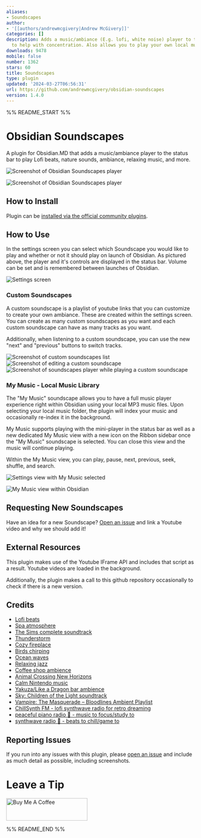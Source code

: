 ```yaml
---
aliases:
- Soundscapes
author:
- '[[authors/andrewmcgivery|Andrew McGivery]]'
categories: []
description: Adds a music/ambiance (E.g. lofi, white noise) player to the status bar
  to help with concentration. Also allows you to play your own local music files.
downloads: 9478
mobile: false
number: 1362
stars: 60
title: Soundscapes
type: plugin
updated: '2024-03-27T06:56:31'
url: https://github.com/andrewmcgivery/obsidian-soundscapes
version: 1.4.0
---
```


%% README_START %%

# Obsidian Soundscapes

A plugin for Obsidian.MD that adds a music/ambiance player to the status bar to play Lofi beats, nature sounds, ambiance, relaxing music, and more.

![Screenshot of Obsidian Soundscapes player](https://raw.githubusercontent.com/andrewmcgivery/obsidian-soundscapes/HEAD/screenshot1.png)

![Screenshot of Obsidian Soundscapes player](https://raw.githubusercontent.com/andrewmcgivery/obsidian-soundscapes/HEAD/screenshot2.png)

## How to Install

Plugin can be [installed via the official community plugins](https://obsidian.md/plugins?id=soundscapes).

## How to Use

In the settings screen you can select which Soundscape you would like to play and whether or not it should play on launch of Obsidian. As pictured above, the player and it's controls are displayed in the status bar. Volume can be set and is remembered between launches of Obsidian.

![Settings screen](https://raw.githubusercontent.com/andrewmcgivery/obsidian-soundscapes/HEAD/settings.png)

### Custom Soundscapes

A custom soundscape is a playlist of youtube links that you can customize to create your own ambiance. These are created within the settings screen. You can create as many custom soundscapes as you want and each custom soundscape can have as many tracks as you want.

Additionally, when listening to a custom soundscape, you can use the new "next" and "previous" buttons to switch tracks.

![Screenshot of custom soundscapes list](https://raw.githubusercontent.com/andrewmcgivery/obsidian-soundscapes/HEAD/screenshot3.png)
![Screenshot of editing a custom soundscape](https://raw.githubusercontent.com/andrewmcgivery/obsidian-soundscapes/HEAD/screenshot4.png)
![Screenshot of soundscapes player while playing a custom soundscape](https://raw.githubusercontent.com/andrewmcgivery/obsidian-soundscapes/HEAD/screenshot5.png)

### My Music - Local Music Library

The "My Music" soundscape allows you to have a full music player experience right within Obsidian using your local MP3 music files. Upon selecting your local music folder, the plugin will index your music and occasionally re-index it in the background.

My Music supports playing with the mini-player in the status bar as well as a new dedicated My Music view with a new icon on the Ribbon sidebar once the "My Music" soundscape is selected. You can close this view and the music will continue playing.

Within the My Music view, you can play, pause, next, previous, seek, shuffle, and search.

![Settings view with My Music selected](https://raw.githubusercontent.com/andrewmcgivery/obsidian-soundscapes/HEAD/screenshot6.png)

![My Music view within Obsidian](https://raw.githubusercontent.com/andrewmcgivery/obsidian-soundscapes/HEAD/screenshot7.png)

## Requesting New Soundscapes

Have an idea for a new Soundscape? [Open an issue](https://github.com/andrewmcgivery/obsidian-soundscapes/issues/new) and link a Youtube video and why we should add it!

## External Resources

This plugin makes use of the Youtube IFrame API and includes that script as a result. Youtube videos are loaded in the background.

Additionally, the plugin makes a call to this github repository occasionally to check if there is a new version.

## Credits

-   [Lofi beats](https://www.youtube.com/watch?v=jfKfPfyJRdk)
-   [Spa atmosphere](https://www.youtube.com/watch?v=luxiL4SQVVE)
-   [The Sims complete soundtrack](https://www.youtube.com/watch?v=wKnkQdsITUE)
-   [Thunderstorm](https://www.youtube.com/watch?v=nDq6TstdEi8)
-   [Cozy fireplace](https://www.youtube.com/watch?v=rCYzRXLWcIg)
-   [Birds chirping](https://www.youtube.com/watch?v=mFjU4JuJgnM)
-   [Ocean waves](https://www.youtube.com/watch?v=bn9F19Hi1Lk)
-   [Relaxing jazz](https://www.youtube.com/watch?v=tNvh2w8lTes)
-   [Coffee shop ambience](https://www.youtube.com/watch?v=uiMXGIG_DQo)
-   [Animal Crossing New Horizons](https://www.youtube.com/watch?v=zru-TLye9jo)
-   [Calm Nintendo music](https://www.youtube.com/watch?v=sA0qrPOMy2Y)
-   [Yakuza/Like a Dragon bar ambience](https://www.youtube.com/watch?v=Q0GtyZbHJDM)
-   [Sky: Children of the Light soundtrack](https://www.youtube.com/watch?v=87etrUp83Yc)
-   [Vampire: The Masquerade – Bloodlines Ambient Playlist](https://www.youtube.com/watch?v=pCZxb43L_Ag)
-   [ChillSynth FM - lofi synthwave radio for retro dreaming](https://www.youtube.com/watch?v=UedTcufyrHc)
-   [peaceful piano radio 🎹 - music to focus/study to](https://www.youtube.com/watch?v=vMxYL4Cj85Y)
-   [synthwave radio 🌌 - beats to chill/game to](https://www.youtube.com/watch?v=4xDzrJKXOOY)

## Reporting Issues

If you run into any issues with this plugin, please [open an issue](https://github.com/andrewmcgivery/obsidian-soundscapes/issues/new) and include as much detail as possible, including screenshots.

# Leave a Tip

<a href="https://www.buymeacoffee.com/andrewmcgivery" target="_blank"><img src="https://cdn.buymeacoffee.com/buttons/v2/default-yellow.png" alt="Buy Me A Coffee" style="height: 60px !important;width: 217px !important;" ></a>


%% README_END %%